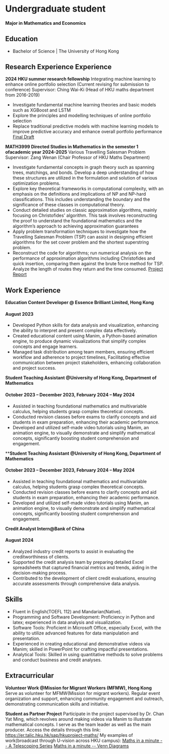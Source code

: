 # Undergraduate student

#### Major in Mathematics and Economics

## Education 			        		
- Bachelor of Science | The University of Hong Kong


## Research Experience Experience
**2024 HKU summer research fellowship**
Integrating machine learning to enhance online portfolio selection
(Current revising for submission to conference)
Supervisor: Ching Wai-Ki (Head of HKU maths department from 2016-2019)
- Investigate fundamental machine learning theories and basic models such as XGBoost and LSTM
- Explore the principles and modelling techniques of online portfolio selection
- Replace traditional predictive models with machine learning models to improve predictive accuracy and enhance overall portfolio performance
[Final Draft](https://connecthkuhk-my.sharepoint.com/:b:/g/personal/u3597461_connect_hku_hk/EbIdwj3-D_dBrSg3s8rRo5gB29HWe-UvsCve9QwpeATO0Q?e=ikfmXB)

**MATH3999 Directed Studies in Mathematics in the semester 1 ofacademic year 2024-2025**
Various Travelling Salesman Problem
Supervisor: Zang Wenan (Chair Professor of HKU Maths Department)
- Investigate fundamental concepts in graph theory such as spanning trees, matchings, and bonds. Develop a deep understanding of how these structures are utilized in the formulation and solution of various optimization problems.
- Explore key theoretical frameworks in computational complexity, with an emphasis on the definitions and implications of NP and NP-hard classifications. This includes understanding the boundary and the significance of these classes in computational theory.
- Conduct detailed studies on classic approximation algorithms, mainly focusing on Christofides' algorithm. This task involves reconstructing the proof to understand the foundational mathematics and the algorithm’s approach to achieving approximation guarantees
- Apply problem transformation techniques to investigate how the Travelling Salesman Problem (TSP) can assist in designing efficient algorithms for the set cover problem and the shortest superstring problem.
- Reconstruct the code for algorithms; run numerical analysis on the performance of approximation algorithms including Christofides and quick insertion, comparing them against the brute force method for TSP. Analyze the length of routes they return and the time consumed.
[Project Report](https://connecthkuhk-my.sharepoint.com/:b:/g/personal/u3597461_connect_hku_hk/EYuEQG-rStpIlSFqRU857t8BqAdDFWiGMk-SxY03s2vtIQ?e=jfpFiA)
## Work Experience
**Education Content Developer @ Essence Brilliant Limited, Hong Kong**
#### August 2023
- Developed Python skills for data analysis and visualization, enhancing the ability to interpret and present complex data effectively.
- Created educational content using Manim, a Python-based animation engine, to produce dynamic visualizations that simplify complex concepts and engage learners.
- Managed task distribution among team members, ensuring efficient workflow and adherence to project timelines, Facilitating effective communication between project stakeholders, enhancing collaboration and project success.
  

**Student Teaching Assistant @University of Hong Kong, Department of Mathematics**
#### October 2023 – December 2023, February 2024 – May 2024
- Assisted in teaching foundational mathematics and multivariable calculus, helping students grasp complex theoretical concepts.
- Conducted revision classes before exams to clarify concepts and aid students in exam preparation, enhancing their academic performance.
- Developed and utilized self-made video tutorials using Manim, an animation engine, to visually demonstrate and simplify mathematical concepts, significantly boosting student comprehension and engagement.

****Student Teaching Assistant @University of Hong Kong, Department of Mathematics**
#### October 2023 – December 2023, February 2024 – May 2024
- Assisted in teaching foundational mathematics and multivariable calculus, helping students grasp complex theoretical concepts.
- Conducted revision classes before exams to clarify concepts and aid students in exam preparation, enhancing their academic performance.
- Developed and utilized self-made video tutorials using Manim, an animation engine, to visually demonstrate and simplify mathematical concepts, significantly boosting student comprehension and engagement.


**Credit Analyst Intern@Bank of China**
#### August 2024
- Analyzed industry credit reports to assist in evaluating the creditworthiness of clients.
- Supported the credit analysis team by preparing detailed Excel spreadsheets that captured financial metrics and trends, aiding in the decision-making process.
-	Contributed to the development of client credit evaluations, ensuring accurate assessments through comprehensive data analysis.


## Skills
- Fluent in English(TOEFL 112) and Mandarian(Native).
- Programming and Software Development: Proficiency in Python and latex; experienced in data analysis and visualization.
- Software Tools: Proficient in Microsoft Office, especially Excel, with the ability to utilize advanced features for data manipulation and presentation.
- Experienced in creating educational and demonstrative videos via Manim; skilled in PowerPoint for crafting impactful presentations.
- Analytical Tools: Skilled in using quantitative methods to solve problems and conduct business and credit analyses.


## Extracurricular
**Volunteer Work @Mission for Migrant Workers (MFMW), Hong Kong**
Serve as volunteer for MFMW(Mission for migrant workers). Regular event organization and support, enhancing community engagement and outreach, demonstrating communication skills and initiative.

**Student as Partner Project**
Participate in the project supervised by Dr. Chan Yat Ming, which revolves around making videos via Manim to illustrate mathematical concepts. I serve as the team leader as well as the main producer.
Access the details through this link: 
https://er.talic.hku.hk/sap/hkuproject-maths/
My examples of work(broadcast through U-vision across HKU campus): 
[Maths in a minute -- A Telescoping Series](https://uvision.hku.hk/playvideo.php?mid=28114#)
[Maths in a minute -- Venn Diagrams](https://video.wixstatic.com/video/31c506_f5035ec7b6ad4a40914ade5300471014/1080p/mp4/file.mp4)



